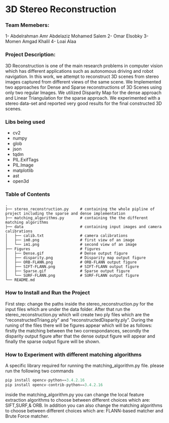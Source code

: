 # 3D Stereo Reconstruction

### Team Memebers:
1- Abdelrahman Amr Abdelaziz Mohamed Salem 
2- Omar Elsobky
3- Momen Amgad Khalil 
4- Loai Alaa

### Project Description:
3D Reconstruction is one of the main research problems in computer vision which has different applications such as autonomous driving and robot navigation. In this work, we attempt to reconstruct 3D scenes from stereo images captured from different views of the same scene. We Implemented two approaches for Dense and Sparse reconstructions of 3D Scenes using only two regular Images. We utilized Disparity Map for the dense approach and Linear Triangulation for the sparse approach. We experimented with a stereo data-set and reported very good results for the final constructed 3D scenes.

### Libs being used 
- cv2
- numpy
- glob
- json
- tqdm
- PIL.ExifTags
- PIL.Image
- matplotlib
- ast
- open3d

### Table of Contents

    .
    ├── stereo_reconstruction.py     # containing the whole pipline of project including the sparse and dense implementation
    ├── matching_algorithms.py       # containing the the different matching algorithms
    ├── data                         # containing input images and camera calibrations
    │   ├── calib.txt                # camera calibrations
    │   ├── im0.png                  # first view of an image
    │   └── im1.png                  # second view of an image 
    ├── Figures                      # figures
    │   ├── Dense.gif                # Dense output figure
    │   ├── disparity.png            # Disparity map output figure
    │   ├── ORB-FLANN.png            # ORB-FLANN output figure
    │   ├── SIFT-FLANN.png           # SIFT-FLANN output figure
    │   ├── Sparse.gif               # Sparse output figure
    │   └── SURF-FLANN.png           # SURF-FLANN output figure
    └── README.md


### How to Install and Run the Project

First step:
change the paths inside the stereo_reconstruction.py for the input files which are under the data folder. After that run the stereo_reconstruction.py which will create two ply files which are the "reconstructedTriang.ply" and "reconstructedDisparity.ply". During the runing of the files there will be figures appear which will be as follows: firstly the matching between the two correspondances, secondly the disparity output figure after that the dense output figure will appear and finally the sparse output figure will be shown.




### How to Experiment with different matching algorithms  
A specific library required for running the matching_algorithm.py file. please run the following two commands

```python
pip install opencv-python==3.4.2.16
pip install opencv-contrib-python==3.4.2.16
```

inside the matching_algorithm.py you can change the local feature extraction algorithms to choose between different choices which are: SIFT,SURF,& ORB.
In addition you can also change the matching algorithms  to choose between different choices which are: FLANN-based matcher and Brute Force matcher.
